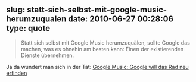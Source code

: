 slug: statt-sich-selbst-mit-google-music-herumzuqualen
date: 2010-06-27 00:28:06
type: quote
---

> Statt sich selbst mit Google Music herumzuquälen, sollte Google das machen, was es ohnehin am besten kann: Einen der existierenden Dienste übernehmen.

Ja da wundert man sich in der Tat: [Google Music: Google will das Rad neu erfinden](http://netzwertig.com/2010/06/23/google-music-google-will-das-rad-neu-erfinden/)
